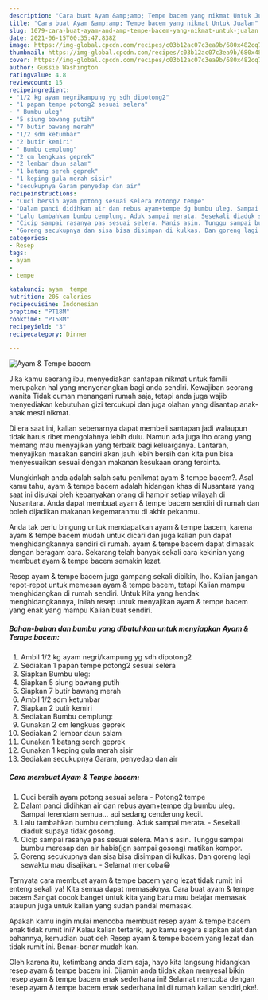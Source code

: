 ```yaml
---
description: "Cara buat Ayam &amp;amp; Tempe bacem yang nikmat Untuk Jualan"
title: "Cara buat Ayam &amp;amp; Tempe bacem yang nikmat Untuk Jualan"
slug: 1079-cara-buat-ayam-and-amp-tempe-bacem-yang-nikmat-untuk-jualan
date: 2021-06-15T00:35:47.838Z
image: https://img-global.cpcdn.com/recipes/c03b12ac07c3ea9b/680x482cq70/ayam-tempe-bacem-foto-resep-utama.jpg
thumbnail: https://img-global.cpcdn.com/recipes/c03b12ac07c3ea9b/680x482cq70/ayam-tempe-bacem-foto-resep-utama.jpg
cover: https://img-global.cpcdn.com/recipes/c03b12ac07c3ea9b/680x482cq70/ayam-tempe-bacem-foto-resep-utama.jpg
author: Gussie Washington
ratingvalue: 4.8
reviewcount: 15
recipeingredient:
- "1/2 kg ayam negrikampung yg sdh dipotong2"
- "1 papan tempe potong2 sesuai selera"
- " Bumbu uleg"
- "5 siung bawang putih"
- "7 butir bawang merah"
- "1/2 sdm ketumbar"
- "2 butir kemiri"
- " Bumbu cemplung"
- "2 cm lengkuas geprek"
- "2 lembar daun salam"
- "1 batang sereh geprek"
- "1 keping gula merah sisir"
- "secukupnya Garam penyedap dan air"
recipeinstructions:
- "Cuci bersih ayam potong sesuai selera Potong2 tempe"
- "Dalam panci didihkan air dan rebus ayam+tempe dg bumbu uleg. Sampai terendam semua… api sedang cenderung kecil."
- "Lalu tambahkan bumbu cemplung. Aduk sampai merata. Sesekali diaduk supaya tidak gosong."
- "Cicip sampai rasanya pas sesuai selera. Manis asin. Tunggu sampai bumbu meresap dan air habis(jgn sampai gosong) matikan kompor."
- "Goreng secukupnya dan sisa bisa disimpan di kulkas. Dan goreng lagi sewaktu mau disajikan. Selamat mencoba😁"
categories:
- Resep
tags:
- ayam
- 
- tempe

katakunci: ayam  tempe 
nutrition: 205 calories
recipecuisine: Indonesian
preptime: "PT18M"
cooktime: "PT58M"
recipeyield: "3"
recipecategory: Dinner

---
```



![Ayam &amp; Tempe bacem](https://img-global.cpcdn.com/recipes/c03b12ac07c3ea9b/680x482cq70/ayam-tempe-bacem-foto-resep-utama.jpg)

Jika kamu seorang ibu, menyediakan santapan nikmat untuk famili merupakan hal yang menyenangkan bagi anda sendiri. Kewajiban seorang  wanita Tidak cuman menangani rumah saja, tetapi anda juga wajib menyediakan kebutuhan gizi tercukupi dan juga olahan yang disantap anak-anak mesti nikmat.

Di era  saat ini, kalian sebenarnya dapat membeli santapan jadi walaupun tidak harus ribet mengolahnya lebih dulu. Namun ada juga lho orang yang memang mau menyajikan yang terbaik bagi keluarganya. Lantaran, menyajikan masakan sendiri akan jauh lebih bersih dan kita pun bisa menyesuaikan sesuai dengan makanan kesukaan orang tercinta. 



Mungkinkah anda adalah salah satu penikmat ayam &amp; tempe bacem?. Asal kamu tahu, ayam &amp; tempe bacem adalah hidangan khas di Nusantara yang saat ini disukai oleh kebanyakan orang di hampir setiap wilayah di Nusantara. Anda dapat membuat ayam &amp; tempe bacem sendiri di rumah dan boleh dijadikan makanan kegemaranmu di akhir pekanmu.

Anda tak perlu bingung untuk mendapatkan ayam &amp; tempe bacem, karena ayam &amp; tempe bacem mudah untuk dicari dan juga kalian pun dapat menghidangkannya sendiri di rumah. ayam &amp; tempe bacem dapat dimasak dengan beragam cara. Sekarang telah banyak sekali cara kekinian yang membuat ayam &amp; tempe bacem semakin lezat.

Resep ayam &amp; tempe bacem juga gampang sekali dibikin, lho. Kalian jangan repot-repot untuk memesan ayam &amp; tempe bacem, tetapi Kalian mampu menghidangkan di rumah sendiri. Untuk Kita yang hendak menghidangkannya, inilah resep untuk menyajikan ayam &amp; tempe bacem yang enak yang mampu Kalian buat sendiri.

<!--inarticleads1-->

##### Bahan-bahan dan bumbu yang dibutuhkan untuk menyiapkan Ayam &amp; Tempe bacem:

1. Ambil 1/2 kg ayam negri/kampung yg sdh dipotong2
1. Sediakan 1 papan tempe potong2 sesuai selera
1. Siapkan  Bumbu uleg:
1. Siapkan 5 siung bawang putih
1. Siapkan 7 butir bawang merah
1. Ambil 1/2 sdm ketumbar
1. Siapkan 2 butir kemiri
1. Sediakan  Bumbu cemplung:
1. Gunakan 2 cm lengkuas geprek
1. Sediakan 2 lembar daun salam
1. Gunakan 1 batang sereh geprek
1. Gunakan 1 keping gula merah sisir
1. Sediakan secukupnya Garam, penyedap dan air




<!--inarticleads2-->

##### Cara membuat Ayam &amp; Tempe bacem:

1. Cuci bersih ayam potong sesuai selera - Potong2 tempe
1. Dalam panci didihkan air dan rebus ayam+tempe dg bumbu uleg. Sampai terendam semua… api sedang cenderung kecil.
1. Lalu tambahkan bumbu cemplung. Aduk sampai merata. - Sesekali diaduk supaya tidak gosong.
1. Cicip sampai rasanya pas sesuai selera. Manis asin. Tunggu sampai bumbu meresap dan air habis(jgn sampai gosong) matikan kompor.
1. Goreng secukupnya dan sisa bisa disimpan di kulkas. Dan goreng lagi sewaktu mau disajikan. - Selamat mencoba😁




Ternyata cara membuat ayam &amp; tempe bacem yang lezat tidak rumit ini enteng sekali ya! Kita semua dapat memasaknya. Cara buat ayam &amp; tempe bacem Sangat cocok banget untuk kita yang baru mau belajar memasak ataupun juga untuk kalian yang sudah pandai memasak.

Apakah kamu ingin mulai mencoba membuat resep ayam &amp; tempe bacem enak tidak rumit ini? Kalau kalian tertarik, ayo kamu segera siapkan alat dan bahannya, kemudian buat deh Resep ayam &amp; tempe bacem yang lezat dan tidak rumit ini. Benar-benar mudah kan. 

Oleh karena itu, ketimbang anda diam saja, hayo kita langsung hidangkan resep ayam &amp; tempe bacem ini. Dijamin anda tiidak akan menyesal bikin resep ayam &amp; tempe bacem enak sederhana ini! Selamat mencoba dengan resep ayam &amp; tempe bacem enak sederhana ini di rumah kalian sendiri,oke!.

